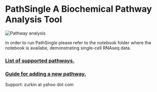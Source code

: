 # PathSingle A Biochemical Pathway Analysis Tool
![Pathway analysis](https://norbis.w.uib.no/files/2016/05/F1.large_-768x623.jpg)

In order to run PathSingle please refer to the notebook folder where the notebook is availabe, demonstrating single-cell RNAseq data.

### [List of supported pathways.](data/pathnames.txt)

### [Guide for adding a new pathway.](data/guide.md)

Support: zurkin at yahoo dot com